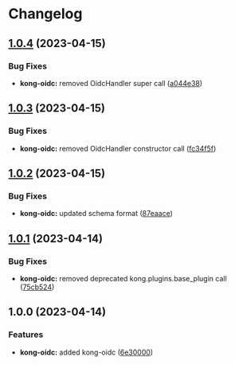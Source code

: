 # Changelog

## [1.0.4](https://github.com/ptonini/luarocks/compare/kong-oidc-v1.0.3...kong-oidc-v1.0.4) (2023-04-15)


### Bug Fixes

* **kong-oidc:** removed OidcHandler super call ([a044e38](https://github.com/ptonini/luarocks/commit/a044e386300f78a9a05576d99eb3751820a972fb))

## [1.0.3](https://github.com/ptonini/luarocks/compare/kong-oidc-v1.0.2...kong-oidc-v1.0.3) (2023-04-15)


### Bug Fixes

* **kong-oidc:** removed OidcHandler constructor call ([fc34f5f](https://github.com/ptonini/luarocks/commit/fc34f5f6f360c8bdd3638e1171790b1cf628c677))

## [1.0.2](https://github.com/ptonini/luarocks/compare/kong-oidc-v1.0.1...kong-oidc-v1.0.2) (2023-04-15)


### Bug Fixes

* **kong-oidc:** updated schema format ([87eaace](https://github.com/ptonini/luarocks/commit/87eaace0b7f367b19c6ed48dea78032c5d94f368))

## [1.0.1](https://github.com/ptonini/luarocks/compare/kong-oidc-v1.0.0...kong-oidc-v1.0.1) (2023-04-14)


### Bug Fixes

* **kong-oidc:** removed deprecated kong.plugins.base_plugin call ([75cb524](https://github.com/ptonini/luarocks/commit/75cb52478289f19008a1edb6009f1eaae03c130d))

## 1.0.0 (2023-04-14)


### Features

* **kong-oidc:** added kong-oidc ([6e30000](https://github.com/ptonini/luarocks/commit/6e30000dd5468b261c32161e0cb309e66a69fbc3))
